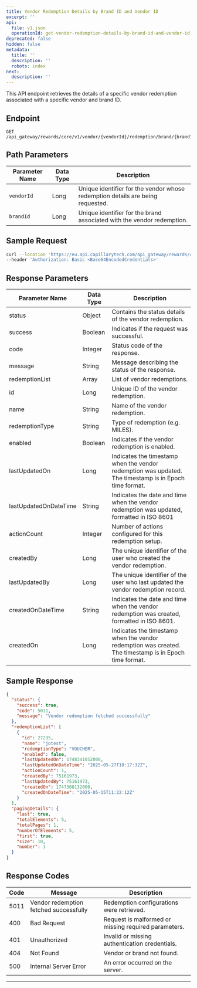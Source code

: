 ```yaml
---
title: Vendor Redemption Details by Brand ID and Vendor ID
excerpt: ''
api:
  file: v1.json
  operationId: get-vendor-redemption-details-by-brand-id-and-vendor-id
deprecated: false
hidden: false
metadata:
  title: ''
  description: ''
  robots: index
next:
  description: ''
---
```

This API endpoint retrieves the details of a specific vendor redemption associated with a specific vendor and brand ID.

## Endpoint

```
GET /api_gateway/rewards/core/v1/vendor/{vendorId}/redemption/brand/{brandId}
```

## Path Parameters

| Parameter Name | Data Type | Description                                                                    |
| -------------- | --------- | ------------------------------------------------------------------------------ |
| `vendorId`     | Long      | Unique identifier for the vendor whose redemption details are being requested. |
| `brandId`      | Long      | Unique identifier for the brand associated with the vendor redemption.         |

## Sample Request

```bash
curl --location 'https://eu.api.capillarytech.com/api_gateway/rewards/core/v1/vendor/133/redemption/brand/61?page=1&size=10&order=DESC&sortOn=LAST_UPDATED_ON' \
--header 'Authorization: Basic <Base64EncodedCredentials>'
```

## Response Parameters

| Parameter Name        | Data Type | Description                                                                                            |
| --------------------- | --------- | ------------------------------------------------------------------------------------------------------ |
| status                | Object    | Contains the status details of the vendor redemption.                                                  |
| success               | Boolean   | Indicates if the request was successful.                                                               |
| code                  | Integer   | Status code of the response.                                                                           |
| message               | String    | Message describing the status of the response.                                                         |
| redemptionList        | Array     | List of vendor redemptions.                                                                            |
| id                    | Long      | Unique ID of the vendor redemption.                                                                    |
| name                  | String    | Name of the vendor redemption.                                                                         |
| redemptionType        | String    | Type of redemption (e.g. MILES).                                                                       |
| enabled               | Boolean   | Indicates if the vendor redemption is enabled.                                                         |
| lastUpdatedOn         | Long      | Indicates the timestamp when the vendor redemption was updated. The timestamp is in Epoch time format. |
| lastUpdatedOnDateTime | String    | Indicates the date and time when the vendor redemption was updated, formatted in ISO 8601              |
| actionCount           | Integer   | Number of actions configured for this redemption setup.                                                |
| createdBy             | Long      | The unique identifier of the user who created the vendor redemption.                                   |
| lastUpdatedBy         | Long      | The unique identifier of the user who last updated the vendor redemption record.                       |
| createdOnDateTime     | String    | Indicates the date and time when the vendor redemption was created, formatted in ISO 8601.             |
| createdOn             | Long      | Indicates the timestamp when the vendor redemption was created. The timestamp is in Epoch time format. |

## Sample Response

```json
{
  "status": {
    "success": true,
    "code": 5011,
    "message": "Vendor redemption fetched successfully"
  },
  "redemptionList": [
    {
      "id": 27235,
      "name": "jotest",
      "redemptionType": "VOUCHER",
      "enabled": false,
      "lastUpdatedOn": 1748341052000,
      "lastUpdatedOnDateTime": "2025-05-27T10:17:32Z",
      "actionCount": 1,
      "createdBy": 75161973,
      "lastUpdatedBy": 75161973,
      "createdOn": 1747308132000,
      "createdOnDateTime": "2025-05-15T11:22:12Z"
    }
  ],
  "pagingDetails": {
    "last": true,
    "totalElements": 5,
    "totalPages": 1,
    "numberOfElements": 5,
    "first": true,
    "size": 10,
    "number": 1
  }
}
```

## Response Codes

| Code | Message                                | Description                                          |
| ---- | -------------------------------------- | ---------------------------------------------------- |
| 5011 | Vendor redemption fetched successfully | Redemption configurations were retrieved.            |
| 400  | Bad Request                            | Request is malformed or missing required parameters. |
| 401  | Unauthorized                           | Invalid or missing authentication credentials.       |
| 404  | Not Found                              | Vendor or brand not found.                           |
| 500  | Internal Server Error                  | An error occurred on the server.                     |

***
